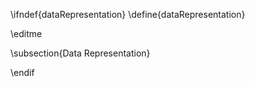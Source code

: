 \ifndef{dataRepresentation}
\define{dataRepresentation}

\editme

\subsection{Data Representation}


\endif
